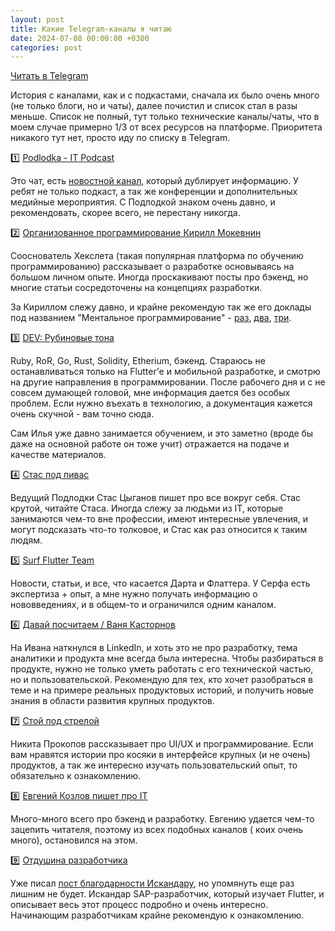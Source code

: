 ```yaml
---
layout: post
title: Какие Telegram-каналы я читаю
date: 2024-07-08 00:00:00 +0300
categories: post
---
```


[Читать в Telegram](https://t.me/fluttermiddlepodcast/262)

История с каналами, как и с подкастами, сначала их было очень много (не только блоги, но и чаты), далее почистил и
список стал в разы меньше. Список не полный, тут только технические каналы/чаты, что в моем случае примерно 1/3 от всех
ресурсов на платформе. Приоритета никакого тут нет, просто иду по списку в Telegram.

1️⃣ [Podlodka - IT Podcast](https://t.me/podlodka)

Это чат, есть [новостной канал](https://t.me/podlodkanews), который дублирует информацию. У ребят не только подкаст, а
так же конференции и дополнительных медийные мероприятия. С Подлодкой знаком очень давно, и рекомендовать, скорее всего,
не перестану никогда.

2️⃣ [Организованное программирование Кирилл Мокевнин](https://t.me/orgprog)

Сооснователь Хекслета (такая популярная платформа по обучению программированию) рассказывает о разработке основываясь на
большом личном опыте. Иногда проскакивают посты про бэкенд, но многие статьи сосредоточены на концепциях разработки.

За Кириллом слежу давно, и крайне рекомендую так же его доклады под названием "Ментальное программирование" -
[раз](https://www.youtube.com/watch?v=EEq1wdM2M2w), [два](https://www.youtube.com/watch?v=vkUTX1hruF8),
[три](https://www.youtube.com/watch?v=JnURhIf194s).

3️⃣ [DEV: Рубиновые тона](https://t.me/dev_in_ruby_colors)

Ruby, RoR, Go, Rust, Solidity, Etherium, бэкенд. Стараюсь не останавливаться только на Flutter’е и мобильной разработке,
и смотрю на другие направления в программировании. После рабочего дня и с не совсем думающей головой, мне информация
дается без особых проблем. Если нужно въехать в технологию, а документация кажется очень скучной - вам точно сюда.

Сам Илья уже давно занимается обучением, и это заметно (вроде бы даже на основной работе он тоже учит) отражается на
подаче и качестве материалов.

4️⃣ [Стас под пивас](https://t.me/LiveStas)

Ведущий Подлодки Стас Цыганов пишет про все вокруг себя. Стас крутой, читайте Стаса. Иногда слежу за людьми из IT,
которые занимаются чем-то вне профессии, имеют интересные увлечения, и могут подсказать что-то толковое, и Стас как раз
относится к таким людям.

5️⃣ [Surf Flutter Team](https://t.me/surf_flutter)

Новости, статьи, и все, что касается Дарта и Флаттера. У Серфа есть экспертиза + опыт, а мне нужно получать информацию о
нововведениях, и в общем-то и ограничился одним каналом.

6️⃣ [Давай посчитаем / Ваня Касторнов](https://t.me/vankastor_life_and_product)

На Ивана наткнулся в LinkedIn, и хоть это не про разработку, тема аналитики и продукта мне всегда была интересна. Чтобы
разбираться в продукте, нужно не только уметь работать с его технической частью, но и пользовательской. Рекомендую для
тех, кто хочет разобраться в теме и на примере реальных продуктовых историй, и получить новые знания в области развития
крупных продуктов.

7️⃣ [Стой под стрелой](https://t.me/nikitonsky_pub)

Никита Прокопов рассказывает про UI/UX и программирование. Если вам нравятся истории про косяки в интерфейсе крупных (и
не очень) продуктов, а так же интересно изучать пользовательский опыт, то обязательно к ознакомлению.

8️⃣ [Евгений Козлов пишет про IT](https://t.me/careerunderhood)

Много-много всего про бэкенд и разработку. Евгению удается чем-то зацепить читателя, поэтому из всех подобных каналов (
коих очень много), остановился на этом.

9️⃣ [Отдушина разработчика](https://t.me/TheDeveloperDiary)

Уже писал [пост благодарности Искандару](https://t.me/fluttermiddlepodcast/255), но упомянуть еще раз лишним не будет.
Искандар SAP-разработчик, который изучает Flutter, и описывает весь этот процесс подробно и очень интересно. Начинающим
разработчикам крайне рекомендую к ознакомлению.
